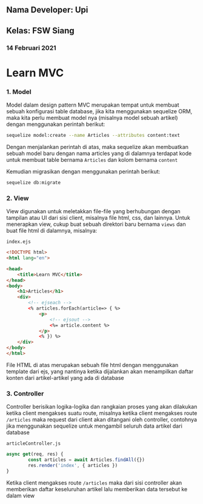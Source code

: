 ## Nama Developer: Upi

## Kelas: FSW Siang

### 14 Februari 2021

# Learn MVC

### 1. Model

Model dalam design pattern MVC merupakan tempat untuk membuat sebuah konfigurasi table database, jika kita menggunakan sequelize ORM, maka kita perlu membuat model nya (misalnya model sebuah artikel) dengan menggunakan perintah berikut:

```bash
sequelize model:create --name Articles --attributes content:text
```

Dengan menjalankan perintah di atas, maka sequelize akan membuatkan sebuah model baru dengan nama articles yang di dalamnya terdapat kode untuk membuat table bernama `Articles` dan kolom bernama `content`

Kemudian migrasikan dengan menggunakan perintah berikut:

```bash
sequelize db:migrate 
```

### 2. View

View digunakan untuk meletakkan file-file yang berhubungan dengan tampilan atau UI dari sisi client, misalnya file html, css, dan lainnya. Untuk menerapkan view, cukup buat sebuah direktori baru bernama `views` dan buat file html di dalamnya, misalnya:

`index.ejs`

```html
<!DOCTYPE html>
<html lang="en">

<head>
    <title>Learn MVC</title>
</head>
<body>
    <h1>Articles</h1>
    <div>
        <!-- ejseach -->
        <% articles.forEach(article=> { %>
            <p>
                <!-- ejsout -->
                <%= article.content %>
            </p>
            <% }) %>
    </div>
</body>
</html>
```

File HTML di atas merupakan sebuah file html dengan menggunakan template dari ejs, yang nantinya ketika dijalankan akan menampilkan daftar konten dari artikel-artikel yang ada di database

### 3. Controller

Controller berisikan logika-logika dan rangkaian proses yang akan dilakukan ketika client mengakses suatu route, misalnya ketika client mengakses route `/articles` maka request dari client akan ditangani oleh controller, contohnya jika menggunakan sequelize untuk mengambil seluruh data artikel dari database

`articleController.js`

```jsx
async get(req, res) {
        const articles = await Articles.findAll({})
        res.render('index', { articles })
}
```

Ketika client mengakses route `/articles` maka dari sisi controller akan memberikan daftar keseluruhan artikel lalu memberikan data tersebut ke dalam view
